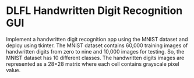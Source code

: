 # DLFL Handwritten Digit Recognition GUI
Implement a handwritten digit recognition app using the MNIST dataset and deploy using tkinter.
The MNIST dataset contains 60,000 training images of handwritten digits from zero to nine and 10,000 images for testing. So, the MNIST dataset has 10 different classes. The handwritten digits images are represented as a 28×28 matrix where each cell contains grayscale pixel value.
